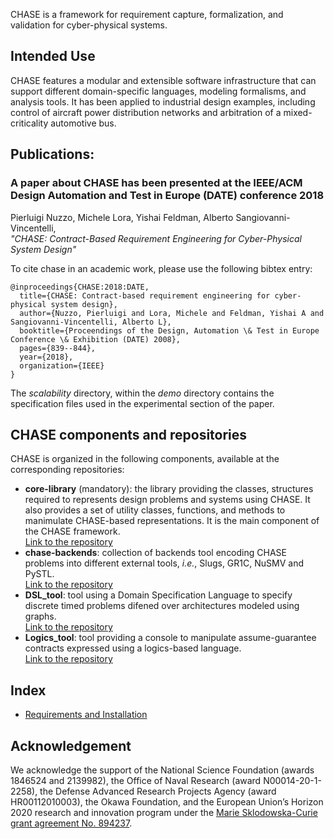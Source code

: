 CHASE is a framework for requirement capture, formalization, and validation 
for cyber-physical systems.

## Intended Use

CHASE features a modular and extensible software infrastructure that can support
different domain-specific languages, modeling formalisms, and analysis tools. 
It has been applied to industrial design examples, including control of aircraft 
power distribution networks and arbitration of a mixed-criticality automotive bus.

## Publications: 
### A paper about CHASE has been presented at the IEEE/ACM Design Automation and Test in Europe (DATE) conference 2018
Pierluigi Nuzzo, Michele Lora, Yishai Feldman, Alberto Sangiovanni-Vincentelli,  
*"CHASE: Contract-Based Requirement Engineering for Cyber-Physical System Design"*

To cite chase in an academic work, please use the following bibtex entry:

````
@inproceedings{CHASE:2018:DATE,
  title={CHASE: Contract-based requirement engineering for cyber-physical system design},
  author={Nuzzo, Pierluigi and Lora, Michele and Feldman, Yishai A and Sangiovanni-Vincentelli, Alberto L},
  booktitle={Proceendings of the Design, Automation \& Test in Europe Conference \& Exhibition (DATE) 2008},
  pages={839--844},
  year={2018},
  organization={IEEE}
} 
````

The *scalability* directory, within the *demo* directory contains the specification files used in the experimental
section of the paper.

## CHASE components and repositories

CHASE is organized in the following components, available at the corresponding
repositories:
- **core-library** (mandatory): the library providing the classes, structures
  required to represents design problems and systems using CHASE. It also
  provides a set of utility classes, functions, and methods to manimulate
  CHASE-based representations. It is the main component of the CHASE framework.
\
[Link to the repository](https://github.com/chase-cps/core-library)
- **chase-backends**: collection of backends tool encoding CHASE problems into
  different external tools, *i.e.*, Slugs, GR1C, NuSMV and PySTL.
\
[Link to the repository](https://github.com/chase-cps/chase-backends)
- **DSL_tool**: tool using a Domain Specification Language to specify discrete
  timed problems difened over architectures modeled using graphs. 
\
[Link to the repository](https://github.com/chase-cps/DSL_tool)
- **Logics_tool**: tool providing a console to manipulate assume-guarantee
  contracts expressed using a logics-based language.
\
[Link to the repository](https://github.com/chase-cps/logics_tool)


## Index
- [Requirements and Installation][INST]


## Acknowledgement

We acknowledge the support of the National Science Foundation (awards 1846524 and 2139982), the Office of Naval Research (award N00014-20-1-2258), the Defense Advanced Research Projects Agency (award HR00112010003), the Okawa Foundation, and the European Union’s Horizon 2020 research and innovation program under the [Marie Sklodowska-Curie grant agreement No. 894237](https://cordis.europa.eu/project/id/894237).

[INST]: doc/md/install.md
[DeFacto]: https://defacto-h2020.github.io/
